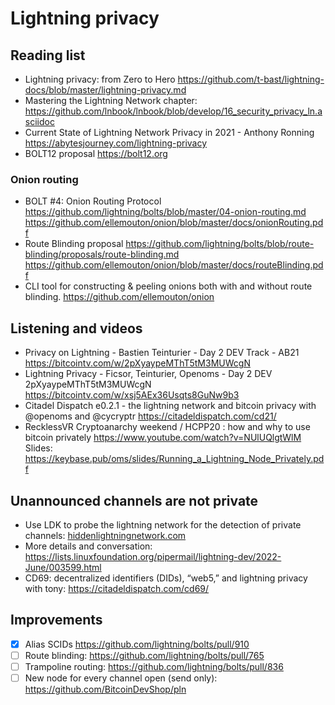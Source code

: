 # Lightning privacy

## Reading list
* Lightning privacy: from Zero to Hero <https://github.com/t-bast/lightning-docs/blob/master/lightning-privacy.md>
* Mastering the Lightning Network chapter: <https://github.com/lnbook/lnbook/blob/develop/16_security_privacy_ln.asciidoc>
* Current State of Lightning Network Privacy in 2021 - Anthony Ronning <https://abytesjourney.com/lightning-privacy>
* BOLT12 proposal <https://bolt12.org>

### Onion routing
* BOLT #4: Onion Routing Protocol https://github.com/lightning/bolts/blob/master/04-onion-routing.md
https://github.com/ellemouton/onion/blob/master/docs/onionRouting.pdf
* Route Blinding proposal https://github.com/lightning/bolts/blob/route-blinding/proposals/route-blinding.md
https://github.com/ellemouton/onion/blob/master/docs/routeBlinding.pdf
* CLI tool for constructing & peeling onions both with and without route blinding. https://github.com/ellemouton/onion

## Listening and videos
* Privacy on Lightning - Bastien Teinturier - Day 2 DEV Track - AB21 <https://bitcointv.com/w/2pXyaypeMThT5tM3MUWcgN>
* Lightning Privacy - Ficsor, Teinturier, Openoms - Day 2 DEV 2pXyaypeMThT5tM3MUWcgN
<https://bitcointv.com/w/xsj5AEx36Usqts8GuNw9b3>
* Citadel Dispatch e0.2.1 - the lightning network and bitcoin privacy with @openoms and @cycryptr <https://citadeldispatch.com/cd21/>
* RecklessVR Cryptoanarchy weekend / HCPP20 : how and why to use bitcoin privately <https://www.youtube.com/watch?v=NUlUQlgtWlM>  
Slides: <https://keybase.pub/oms/slides/Running_a_Lightning_Node_Privately.pdf>

## Unannounced channels are not private
* Use LDK to probe the lightning network for the detection of private channels: [hiddenlightningnetwork.com](https://github.com/BitcoinDevShop/hidden-lightning-network) 
* More details and conversation: <https://lists.linuxfoundation.org/pipermail/lightning-dev/2022-June/003599.html>
* CD69: decentralized identifiers (DIDs), “web5,” and lightning privacy with tony: <https://citadeldispatch.com/cd69/>

## Improvements
- [x] Alias SCIDs <https://github.com/lightning/bolts/pull/910>
- [ ] Route blinding: <https://github.com/lightning/bolts/pull/765>
- [ ] Trampoline routing: <https://github.com/lightning/bolts/pull/836>
- [ ] New node for every channel open (send only): <https://github.com/BitcoinDevShop/pln>
